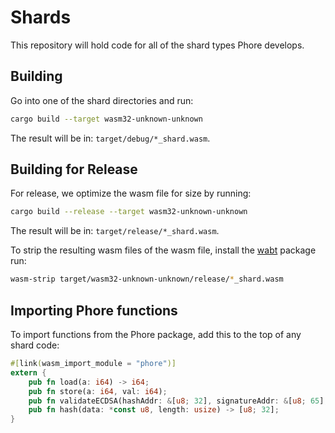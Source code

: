 # Shards

This repository will hold code for all of the shard types Phore develops.

## Building

Go into one of the shard directories and run:

```bash
cargo build --target wasm32-unknown-unknown
```

The result will be in: `target/debug/*_shard.wasm`.

## Building for Release

For release, we optimize the wasm file for size by running:

```bash
cargo build --release --target wasm32-unknown-unknown
```

The result will be in: `target/release/*_shard.wasm`.

To strip the resulting wasm files of the wasm file, install the [wabt](https://github.com/WebAssembly/wabt) package run:

```bash
wasm-strip target/wasm32-unknown-unknown/release/*_shard.wasm
```

## Importing Phore functions

To import functions from the Phore package, add this to the top of any shard code:

```rust
#[link(wasm_import_module = "phore")]
extern {
    pub fn load(a: i64) -> i64;
    pub fn store(a: i64, val: i64);
    pub fn validateECDSA(hashAddr: &[u8; 32], signatureAddr: &[u8; 65], out: &mut[u8; 33]) -> i64;
    pub fn hash(data: *const u8, length: usize) -> [u8; 32];
}
```
